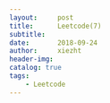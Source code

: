 ```yaml
---
layout:     post
title:      Leetcode(7)
subtitle:   
date:       2018-09-24
author:     xiezht
header-img: 
catalog: true
tags: 
    - Leetcode
---
```

